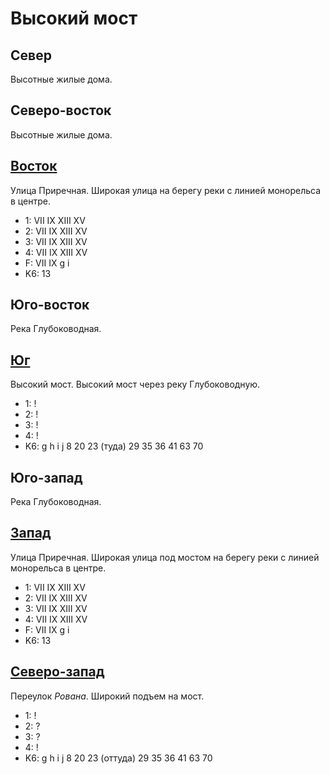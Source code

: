 # Высокий мост

## Север

Высотные жилые дома.

## Северо-восток

Высотные жилые дома.

## [Восток](./530115.md)

Улица Приречная.
Широкая улица на берегу реки с линией монорельса в центре.

* 1:    VII IX  XIII    XV
* 2:    VII IX  XIII    XV
* 3:    VII IX  XIII    XV
* 4:    VII IX  XIII    XV
* F:    VII IX
        g   i
* K6:   13

## Юго-восток

Река Глубоководная.

## [Юг](./525120.md)

Высокий мост.
Высокий мост через реку Глубоководную.

* 1:    !
* 2:    !
* 3:    !
* 4:    !
* K6:   g   h   i   j
        8   20  23 (туда)   29  35  36  41  63  70

## Юго-запад

Река Глубоководная.

## [Запад](./517115.md)

Улица Приречная.
Широкая улица под мостом на берегу реки с линией монорельса в центре.

* 1:    VII IX  XIII    XV
* 2:    VII IX  XIII    XV
* 3:    VII IX  XIII    XV
* 4:    VII IX  XIII    XV
* F:    VII IX
        g   i
* K6:   13

## [Северо-запад](./520110.md)

Переулок *Рована*.
Широкий подъем на мост.

* 1:    !
* 2:    ?
* 3:    ?
* 4:    !
* K6:   g   h   i   j
        8   20  23 (оттуда) 29  35  36  41  63  70
